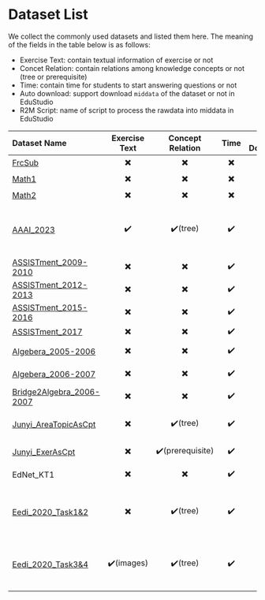 # Dataset List

We collect the commonly used datasets and listed them here. The meaning of the fields in the table below is as follows:
- Exercise Text: contain textual information of exercise or not
- Concet Relation: contain relations among knowledge concepts or not (tree or prerequisite)
- Time: contain time for students to start answering questions or not
- Auto download: support download `middata` of the dataset  or not in EduStudio
- R2M Script: name of script to process the rawdata into middata  in EduStudio



| Dataset Name                                                 | Exercise Text | Concept Relation | Time | Auto Download | R2M Script Name          | Note                                                         |
| :----------------------------------------------------------- | :-----------: | :--------------: | :--: | :-----------: | :----------------------- | :----------------------------------------------------------- |
| [FrcSub](http://staff.ustc.edu.cn/~qiliuql/data/math2015.rar) |       ✖️       |        ✖️         |  ✖️   |       ✔️       | R2M_FrcSub               |                                                              |
| [Math1](http://staff.ustc.edu.cn/~qiliuql/data/math2015.rar) |       ✖️       |        ✖️         |  ✖️   |       ✔️       | R2M_Math1                |                                                              |
| [Math2](http://staff.ustc.edu.cn/~qiliuql/data/math2015.rar) |       ✖️       |        ✖️         |  ✖️   |       ✔️       | R2M_Math2                |                                                              |
| [AAAI_2023](https://docs.google.com/forms/d/e/1FAIpQLScWjxiXdSMAKBtlPJZm9MsudUG9CQS16lT0GVfajpVj-mWReA/viewform?pli=1) |       ✔️       |     ✔️(tree)      |  ✔️   |       ✔️       | R2M_AAAI_2023         | [AAAI2023 Global Knowledge Tracing Challenge](https://ai4ed.cc/competitions/aaai2023competition) |
| [ASSISTment_2009-2010](https://drive.google.com/file/d/0B2X0QD6q79ZJUFU1cjYtdGhVNjg/view?resourcekey=0-OyI8ZWxtGSAzhodUIcMf_g) |       ✖️       |        ✖️         |  ✔️   |       ✔️       | R2M_ASSIST_0910          |                                                              |
| [ASSISTment_2012-2013](https://sites.google.com/site/assistmentsdata/datasets/2012-13-school-data-with-affect) |       ✖️       |        ✖️         |  ✔️   |       ✖️       | R2M_ASSIST_1213          |                                                              |
| [ASSISTment_2015-2016](https://sites.google.com/site/assistmentsdata/datasets/2015-assistments-skill-builder-data) |       ✖️       |        ✖️         |  ✔️   |       ✖️       | R2M_ASSIST_1516          |                                                              |
| [ASSISTment_2017](https://sites.google.com/view/assistmentsdatamining/dataset) |       ✖️       |        ✖️         |  ✔️   |       ✖️       | R2M_ASSIST_17            |                                                              |
| [Algebera_2005-2006](https://pslcdatashop.web.cmu.edu/KDDCup/downloads.jsp) |       ✖️       |        ✖️         |  ✔️   |       ✖️       | R2M_Algebera_0506        | [KDD Cup 2010](https://pslcdatashop.web.cmu.edu/KDDCup/rules_data_format.jsp) |
| [Algebera_2006-2007](https://pslcdatashop.web.cmu.edu/KDDCup/downloads.jsp) |       ✖️       |        ✖️         |  ✔️   |       ✖️       | R2M_Algebera_0607        | [KDD Cup 2010](https://pslcdatashop.web.cmu.edu/KDDCup/rules_data_format.jsp) |
| [Bridge2Algebra_2006-2007](https://pslcdatashop.web.cmu.edu/KDDCup/downloads.jsp) |       ✖️       |        ✖️         |  ✔️   |       ✖️       | R2M_Bridge2Algebra_0607  | [KDD Cup 2010](https://pslcdatashop.web.cmu.edu/KDDCup/rules_data_format.jsp) |
| [Junyi_AreaTopicAsCpt](https://pslcdatashop.web.cmu.edu/Project?id=244) |       ✖️       |     ✔️(tree)      |  ✔️   |       ✖️       | R2M_Junyi_AreaTopicAsCpt | Area&Topic field as concept                                  |
| [Junyi_ExerAsCpt](https://pslcdatashop.web.cmu.edu/Project?id=244) |       ✖️       | ✔️(prerequisite)  |  ✔️   |       ✖️       | R2M_Junyi_ExerAsCpt      | Exercice as concept                                          |
| EdNet_KT1                                                    |       ✖️       |        ✖️         |  ✔️   |       ✖️       | R2M_EdNet_KT1            | [download1](http://bit.ly/ednet-content), [download2](http://bit.ly/ednet-content) |
| [Eedi_2020_Task1&2](https://dqanonymousdata.blob.core.windows.net/neurips-public/data.zip) |       ✖️       |     ✔️(tree)      |  ✔️   |       ✖️       | R2M_Eedi_20_T12          | [NeurIPS 2020 Education Challenge: Task1&2](https://eedi.com/projects/neurips-education-challenge) |
| [Eedi_2020_Task3&4](https://dqanonymousdata.blob.core.windows.net/neurips-public/data.zip) |       ✔️(images)       |     ✔️(tree)      |  ✔️   |       ✖️       | R2M_Eedi_20_T34          | [NeurIPS 2020 Education Challenge: Task3&4](https://eedi.com/projects/neurips-education-challenge) |

